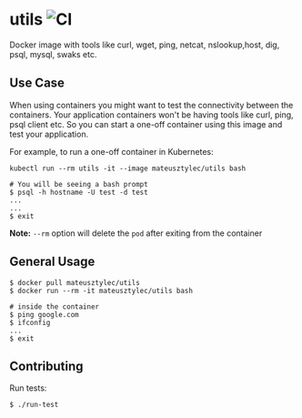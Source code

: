 # utils ![CI](https://github.com/mateusztylec/utils/workflows/CI/badge.svg)

Docker image with tools like curl, wget, ping, netcat, nslookup,host, dig, psql, mysql, swaks etc.

## Use Case

When using containers you might want to test the connectivity between the containers. Your application containers won't be having tools like curl, ping, psql client etc. So you can start a one-off container using this image and test your application.

For example, to run a one-off container in Kubernetes:

```
kubectl run --rm utils -it --image mateusztylec/utils bash

# You will be seeing a bash prompt
$ psql -h hostname -U test -d test
...
...
$ exit
```

**Note:** `--rm` option will delete the  `pod` after exiting from the container

## General Usage

```
$ docker pull mateusztylec/utils
$ docker run --rm -it mateusztylec/utils bash

# inside the container
$ ping google.com
$ ifconfig
...
$ exit
```

## Contributing

Run tests:

```
$ ./run-test
```
